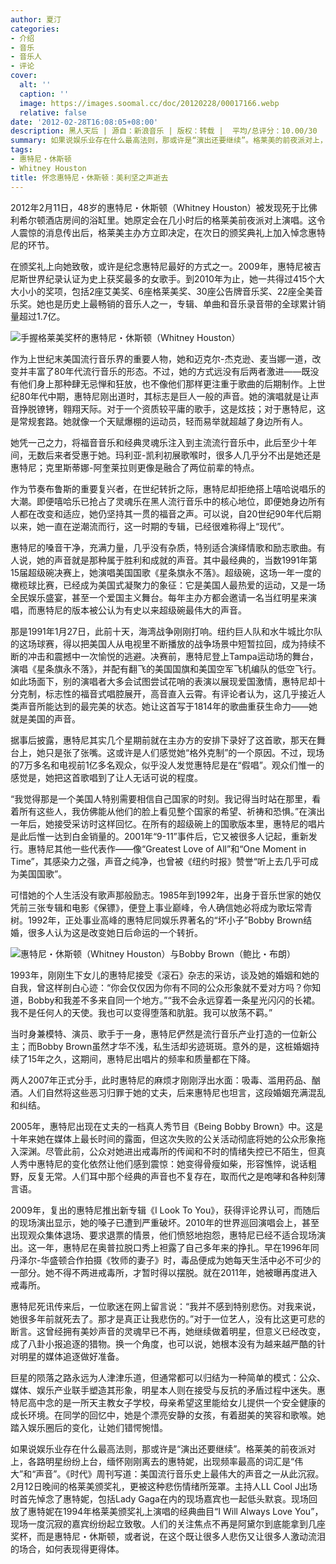 ```yaml
---
author: 夏汀
categories:
- 介绍
- 音乐
- 音乐人
- 评论
cover:
  alt: ''
  caption: ''
  image: https://images.soomal.cc/doc/20120228/00017166.webp
  relative: false
date: '2012-02-28T16:08:05+08:00'
description: 黑人天后 | 源自：新浪音乐 | 版权：转载 |  平均/总评分：10.00/30
summary: 如果说娱乐业存在什么最高法则，那或许是“演出还要继续”。格莱美的前夜派对上，各路明星纷纷上台，缅怀刚刚离去的惠特妮，出现频率最高的词汇是“伟大”和“声音”。《时代》周刊写道：美国流行音乐史上最伟大的声音之一从此沉寂。2月12日晚间的格莱美颁奖礼，更被这种悲伤情绪所笼罩……
tags:
- 惠特尼・休斯顿
- Whitney Houston
title: 怀念惠特尼・休斯顿：美利坚之声逝去
---
```


2012年2月11日，48岁的惠特尼・休斯顿（Whitney Houston）被发现死于比佛利希尔顿酒店房间的浴缸里。她原定会在几小时后的格莱美前夜派对上演唱。这令人震惊的消息传出后，格莱美主办方立即决定，在次日的颁奖典礼上加入悼念惠特尼的环节。

在颁奖礼上向她致敬，或许是纪念惠特尼最好的方式之一。2009年，惠特尼被吉尼斯世界纪录认证为史上获奖最多的女歌手。到2010年为止，她一共得过415个大大小小的奖项，包括2座艾美奖、6座格莱美奖、30座公告牌音乐奖、22座全美音乐奖。她也是历史上最畅销的音乐人之一，专辑、单曲和音乐录音带的全球累计销量超过1.7亿。

![手握格莱美奖杯的惠特尼・休斯顿（Whitney Houston）](https://images.soomal.cc/doc/20120228/00017166.webp)





作为上世纪末美国流行音乐界的重要人物，她和迈克尔-杰克逊、麦当娜一道，改变并丰富了80年代流行音乐的形态。不过，她的方式远没有后两者激进――既没有他们身上那种肆无忌惮和狂放，也不像他们那样更注重于歌曲的后期制作。上世纪80年代中期，惠特尼刚出道时，其标志是巨人一般的声音。她的演唱就是让声音挣脱镣铐，翱翔天际。对于一个资质较平庸的歌手，这是炫技；对于惠特尼，这是常规套路。她就像一个天赋爆棚的运动员，轻而易举就超越了身边所有人。

她凭一己之力，将福音音乐和经典灵魂乐注入到主流流行音乐中，此后至少十年间，无数后来者受惠于她。玛利亚-凯利初展歌喉时，很多人几乎分不出是她还是惠特尼；克里斯蒂娜-阿奎莱拉则更像是融合了两位前辈的特点。

作为节奏布鲁斯的重要复兴者，在世纪转折之际，惠特尼却拒绝搭上嘻哈说唱乐的大潮。即便嘻哈乐已抢占了灵魂乐在黑人流行音乐中的核心地位，即便她身边所有人都在改变和适应，她仍坚持其一贯的福音之声。可以说，自20世纪90年代后期以来，她一直在逆潮流而行，这一时期的专辑，已经很难称得上“现代”。

惠特尼的嗓音干净，充满力量，几乎没有杂质，特别适合演绎情歌和励志歌曲。有人说，她的声音就是那种属于胜利和成就的声音。其中最经典的，当数1991年第15届超级碗决赛上，她演唱美国国歌《星条旗永不落》。超级碗，这场一年一度的橄榄球比赛，已经成为美国式凝聚力的象征：它是美国人最热爱的运动，又是一场全民娱乐盛宴，甚至一个爱国主义舞台。每年主办方都会邀请一名当红明星来演唱，而惠特尼的版本被公认为有史以来超级碗最伟大的声音。

那是1991年1月27日，此前十天，海湾战争刚刚打响。纽约巨人队和水牛城比尔队的这场球赛，得以把美国人从电视里不断播放的战争场景中短暂拉回，成为持续不断的冲击和震撼中一次愉悦的逃避。决赛前，惠特尼登上Tampa运动场的舞台，演唱《星条旗永不落》，并配有翻飞的美国国旗和美国空军飞机编队的低空飞行。如此场面下，别的演唱者大多会试图尝试花哨的表演以展现爱国激情，惠特尼却十分克制，标志性的福音式唱腔展开，高音直入云霄。有评论者认为，这几乎接近人类声音所能达到的最完美的状态。她让这首写于1814年的歌曲重获生命力――她就是美国的声音。

据事后披露，惠特尼其实几个星期前就在主办方的安排下录好了这首歌，那天在舞台上，她只是张了张嘴。这或许是人们感觉她“格外克制”的一个原因。不过，现场的7万多名和电视前1亿多名观众，似乎没人发觉惠特尼是在“假唱”。观众们惟一的感觉是，她把这首歌唱到了让人无话可说的程度。

“我觉得那是一个美国人特别需要相信自己国家的时刻。我记得当时站在那里，看着所有这些人，我仿佛能从他们的脸上看见整个国家的希望、祈祷和恐惧。”在演出一年后，她接受采访时这样回忆。在所有的超级碗上的国歌版本里，惠特尼的唱片是此后惟一达到白金销量的。2001年“9-11”事件后，它又被很多人记起，重新发行。惠特尼其他一些代表作――像“Greatest Love of All”和“One Moment in Time”，其感染力之强，声音之纯净，也曾被《纽约时报》赞誉“听上去几乎可成为美国国歌”。

可惜她的个人生活没有歌声那般励志。1985年到1992年，出身于音乐世家的她仅凭前三张专辑和电影《保镖》，便登上事业巅峰，令人确信她必将成为歌坛常青树。1992年，正处事业高峰的惠特尼同娱乐界著名的“坏小子”Bobby Brown结婚，很多人认为这是改变她日后命运的一个转折。

![惠特尼・休斯顿（Whitney Houston）与Bobby Brown（鲍比・布朗）](https://images.soomal.cc/doc/20120228/00017167.webp)





1993年，刚刚生下女儿的惠特尼接受《滚石》杂志的采访，谈及她的婚姻和她的自我，曾这样剖白心迹：“你会仅仅因为你有不同的公众形象就不爱对方吗？你知道，Bobby和我差不多来自同一个地方。”“我不会永远穿着一条星光闪闪的长裙。我不是任何人的天使。我也可以变得堕落和肮脏。我可以放荡不羁。”

当时身兼模特、演员、歌手于一身，惠特尼俨然是流行音乐产业打造的一位新公主；而Bobby Brown虽然才华不浅，私生活却劣迹斑斑。意外的是，这桩婚姻持续了15年之久，这期间，惠特尼出唱片的频率和质量都在下降。

两人2007年正式分手，此时惠特尼的麻烦才刚刚浮出水面：吸毒、滥用药品、酗酒。人们自然将这些恶习归罪于她的丈夫，后来惠特尼也坦言，这段婚姻充满混乱和纠结。

2005年，惠特尼出现在丈夫的一档真人秀节目《Being Bobby Brown》中。这是十年来她在媒体上最长时间的露面，但这次失败的公关活动彻底将她的公众形象拖入深渊。尽管此前，公众对她进出戒毒所的传闻和不时的情绪失控已不陌生，但真人秀中惠特尼的变化依然让他们感到震惊：她变得骨瘦如柴，形容憔悴，说话粗野，反复无常。人们耳中那个经典的声音也不复存在，取而代之是咆哮和各种刻薄言语。

2009年，复出的惠特尼推出新专辑《I Look To You》，获得评论界认可，而随后的现场演出显示，她的嗓子已遭到严重破坏。2010年的世界巡回演唱会上，甚至出现观众集体退场、要求退票的情景，他们愤怒地抱怨，惠特尼已经不适合现场演出。这一年，惠特尼在奥普拉脱口秀上袒露了自己多年来的挣扎。早在1996年同丹泽尔-华盛顿合作拍摄《牧师的妻子》时，毒品便成为她每天生活中必不可少的一部分。她不得不两进戒毒所，才暂时得以摆脱。就在2011年，她被曝再度进入戒毒所。

惠特尼死讯传来后，一位歌迷在网上留言说：“我并不感到特别悲伤。对我来说，她很多年前就死去了。那才是真正让我悲伤的。”对于一位艺人，没有比这更可悲的断言。这曾经拥有美妙声音的灵魂早已不再，她继续做着明星，但意义已经改变，成了八卦小报追逐的猎物。换一个角度，也可以说，她根本没有为越来越严酷的针对明星的媒体追逐做好准备。

巨星的陨落之路永远为人津津乐道，但通常都可以归结为一种简单的模式：公众、媒体、娱乐产业联手塑造其形象，明星本人则在接受与反抗的矛盾过程中迷失。惠特尼高中念的是一所天主教女子学校，母亲希望这里能给女儿提供一个安全健康的成长环境。在同学的回忆中，她是个漂亮安静的女孩，有着甜美的笑容和歌喉。她踏入娱乐圈后的变化，让她们错愕惋惜。

如果说娱乐业存在什么最高法则，那或许是“演出还要继续”。格莱美的前夜派对上，各路明星纷纷上台，缅怀刚刚离去的惠特妮，出现频率最高的词汇是“伟大”和“声音”。《时代》周刊写道：美国流行音乐史上最伟大的声音之一从此沉寂。2月12日晚间的格莱美颁奖礼，更被这种悲伤情绪所笼罩。主持人LL Cool J出场时首先悼念了惠特妮，包括Lady Gaga在内的现场嘉宾也一起低头默哀。现场回放了惠特妮在1994年格莱美颁奖礼上演唱的经典曲目“I Will Always Love You”，现场一度沉寂的嘉宾纷纷起立致敬。人们的关注焦点不再是阿黛尔到底能拿到几座奖杯，而是惠特尼・休斯顿，或者说，在这个既让很多人悲伤又让很多人激动流泪的场合，如何表现得更得体。